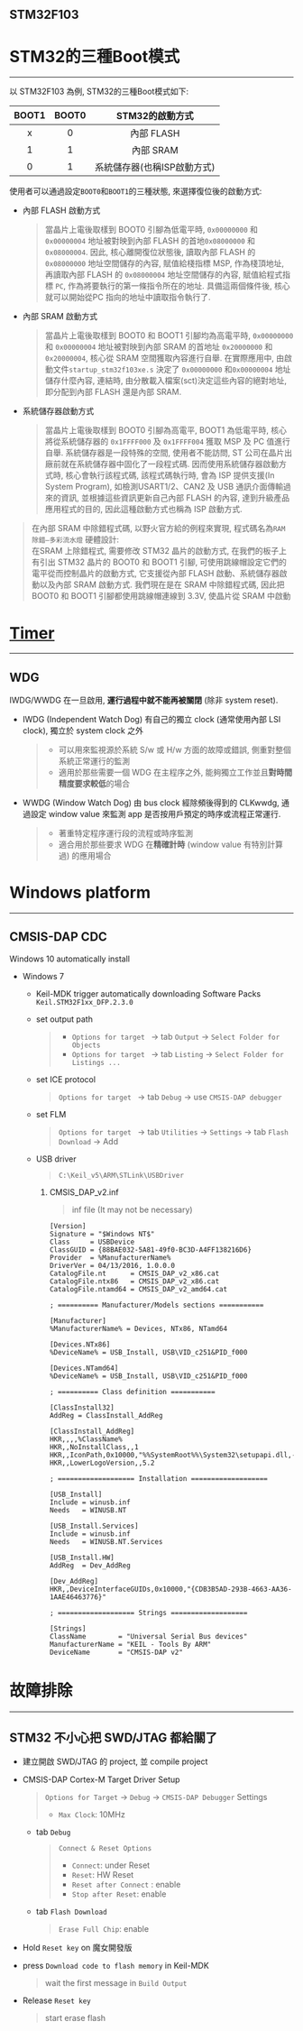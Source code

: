 STM32F103
---

# STM32的三種Boot模式
---

以 STM32F103 為例, STM32的三種Boot模式如下:

| BOOT1 |  BOOT0  | STM32的啟動方式 |
| :-:   | :-:     | :-:             |
| x     | 0       | 內部 FLASH      |
| 1     | 1       | 內部 SRAM       |
| 0     | 1       | 系統儲存器(也稱ISP啟動方式) |

使用者可以通過設定`BOOT0`和`BOOT1`的三種狀態, 來選擇復位後的啟動方式:

+ 內部 FLASH 啟動方式
    > 當晶片上電後取樣到 BOOT0 引腳為低電平時, `0x00000000` 和 `0x00000004` 地址被對映到內部 FLASH 的首地`0x08000000` 和 `0x08000004`.
    因此, 核心離開復位狀態後, 讀取內部 FLASH 的 `0x08000000` 地址空間儲存的內容, 賦值給棧指標 MSP, 作為棧頂地址,
    再讀取內部 FLASH 的 `0x08000004` 地址空間儲存的內容, 賦值給程式指標 `PC`, 作為將要執行的第一條指令所在的地址.
    具備這兩個條件後, 核心就可以開始從PC 指向的地址中讀取指令執行了.

+ 內部 SRAM 啟動方式
    > 當晶片上電後取樣到 BOOT0 和 BOOT1 引腳均為高電平時, `0x00000000` 和 `0x00000004` 地址被對映到內部 SRAM 的首地址 `0x20000000` 和 `0x20000004`,
    核心從 SRAM 空間獲取內容進行自舉.
    在實際應用中, 由啟動文件`startup_stm32f103xe.s` 決定了 `0x00000000` 和`0x00000004` 地址儲存什麼內容,
    連結時, 由分散載入檔案(sct)決定這些內容的絕對地址, 即分配到內部 FLASH 還是內部 SRAM.

+ 系統儲存器啟動方式
    > 當晶片上電後取樣到 BOOT0 引腳為高電平, BOOT1 為低電平時, 核心將從系統儲存器的 `0x1FFFF000` 及 `0x1FFFF004` 獲取 MSP 及 PC 值進行自舉.
    系統儲存器是一段特殊的空間, 使用者不能訪問, ST 公司在晶片出廠前就在系統儲存器中固化了一段程式碼.
    因而使用系統儲存器啟動方式時, 核心會執行該程式碼, 該程式碼執行時, 會為 ISP 提供支援(In System Program),
    如檢測USART1/2、CAN2 及 USB 通訊介面傳輸過來的資訊, 並根據這些資訊更新自己內部 FLASH 的內容, 達到升級產品應用程式的目的,
    因此這種啟動方式也稱為 ISP 啟動方式.


> 在內部 SRAM 中除錯程式碼, 以野火官方給的例程來實現, 程式碼名為`RAM 除錯—多彩流水燈`
> 硬體設計:<br>
> 在SRAM 上除錯程式, 需要修改 STM32 晶片的啟動方式, 在我們的板子上有引出 STM32 晶片的 BOOT0 和 BOOT1 引腳,
可使用跳線帽設定它們的電平從而控制晶片的啟動方式, 它支援從內部 FLASH 啟動、系統儲存器啟動以及內部 SRAM 啟動方式.
我們現在是在 SRAM 中除錯程式碼, 因此把 BOOT0 和 BOOT1 引腳都使用跳線帽連線到 3.3V, 使晶片從 SRAM 中啟動


# [Timer](note_stm32_timer.md)
---

## WDG

IWDG/WWDG 在一旦啟用, **運行過程中就不能再被關閉** (除非 system reset).

+ IWDG (Independent Watch Dog) 有自己的獨立 clock (通常使用內部 LSI clock), 獨立於 system clock 之外
    > + 可以用來監視源於系統 S/w 或 H/w 方面的故障或錯誤, 側重對整個系統正常運行的監測
    > + 適用於那些需要一個 WDG 在主程序之外, 能夠獨立工作並且**對時間精度要求較低**的場合

+ WWDG (Window Watch Dog) 由 bus clock 經除頻後得到的 CLKwwdg, 通過設定 window value 來監測 app 是否按用戶預定的時序或流程正常運行.
    > + 著重特定程序運行段的流程或時序監測
    > + 適合用於那些要求 WDG 在**精確計時** (window value 有特別計算過) 的應用場合


# Windows platform
---
## CMSIS-DAP CDC

Windows 10 automatically install

+ Windows 7

    - Keil-MDK trigger automatically downloading Software Packs `Keil.STM32F1xx_DFP.2.3.0`

    - set output path
        > + `Options for target ` -> tab `Output` -> `Select Folder for Objects`
        > + `Options for target ` -> tab `Listing` -> `Select Folder for Listings ...`

    - set ICE protocol
        > `Options for target ` -> tab `Debug` -> use `CMSIS-DAP debugger`

    - set FLM
        > `Options for target ` -> tab `Utilities` -> `Settings` -> tab `Flash Download` -> Add

    - USB driver
        > `C:\Keil_v5\ARM\STLink\USBDriver`

        1. CMSIS_DAP_v2.inf
            > inf file (It may not be necessary)

            ```
            [Version]
            Signature = "$Windows NT$"
            Class     = USBDevice
            ClassGUID = {88BAE032-5A81-49f0-BC3D-A4FF138216D6}
            Provider  = %ManufacturerName%
            DriverVer = 04/13/2016, 1.0.0.0
            CatalogFile.nt      = CMSIS_DAP_v2_x86.cat
            CatalogFile.ntx86   = CMSIS_DAP_v2_x86.cat
            CatalogFile.ntamd64 = CMSIS_DAP_v2_amd64.cat

            ; ========== Manufacturer/Models sections ===========

            [Manufacturer]
            %ManufacturerName% = Devices, NTx86, NTamd64

            [Devices.NTx86]
            %DeviceName% = USB_Install, USB\VID_c251&PID_f000

            [Devices.NTamd64]
            %DeviceName% = USB_Install, USB\VID_c251&PID_f000

            ; ========== Class definition ===========

            [ClassInstall32]
            AddReg = ClassInstall_AddReg

            [ClassInstall_AddReg]
            HKR,,,,%ClassName%
            HKR,,NoInstallClass,,1
            HKR,,IconPath,0x10000,"%%SystemRoot%%\System32\setupapi.dll,-20"
            HKR,,LowerLogoVersion,,5.2

            ; =================== Installation ===================

            [USB_Install]
            Include = winusb.inf
            Needs   = WINUSB.NT

            [USB_Install.Services]
            Include = winusb.inf
            Needs   = WINUSB.NT.Services

            [USB_Install.HW]
            AddReg  = Dev_AddReg

            [Dev_AddReg]
            HKR,,DeviceInterfaceGUIDs,0x10000,"{CDB3B5AD-293B-4663-AA36-1AAE46463776}"

            ; =================== Strings ===================

            [Strings]
            ClassName        = "Universal Serial Bus devices"
            ManufacturerName = "KEIL - Tools By ARM"
            DeviceName       = "CMSIS-DAP v2"
            ```



# 故障排除
---

## STM32 不小心把 SWD/JTAG 都給關了

+ 建立開啟 SWD/JTAG 的 project, 並 compile project
+ CMSIS-DAP Cortex-M Target Driver Setup
    > `Options for Target` -> `Debug` -> `CMSIS-DAP Debugger` Settings
    > + `Max Clock`: 10MHz

    - tab `Debug`
        > `Connect & Reset Options`
        > + `Connect`: under Reset
        > + `Reset`: HW Reset
        > + `Reset after Connect` : enable
        > + `Stop after Reset`: enable

    - tab `Flash Download`
        > `Erase Full Chip`: enable

+ Hold `Reset key` on 魔女開發版
+ press `Download code to flash memory` in Keil-MDK
    > wait the first message in `Build Output`

+ Release `Reset key`
    > start erase flash

